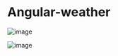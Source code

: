 # Angular-weather

![image](https://github.com/user-attachments/assets/5269ca63-c1a8-4df2-ba80-c1d20ffb283a)

![image](https://github.com/user-attachments/assets/a4f5cd1e-cbcd-4dc5-ac96-40bf21ec5c4a)

